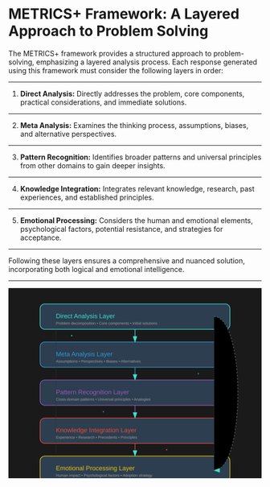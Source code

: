 # METRICS+ Framework: A Layered Approach to Problem Solving

The METRICS+ framework provides a structured approach to problem-solving, emphasizing a layered analysis process. Each response generated using this framework must consider the following layers in order:

---

1. **Direct Analysis:** Directly addresses the problem, core components, practical considerations, and immediate solutions.

---

2. **Meta Analysis:** Examines the thinking process, assumptions, biases, and alternative perspectives.

---

3. **Pattern Recognition:** Identifies broader patterns and universal principles from other domains to gain deeper insights.

---

4. **Knowledge Integration:** Integrates relevant knowledge, research, past experiences, and established principles.

---

5. **Emotional Processing:** Considers the human and emotional elements, psychological factors, potential resistance, and strategies for acceptance.

---

Following these layers ensures a comprehensive and nuanced solution, incorporating both logical and emotional intelligence.

---

![algoflow](algoflow.svg)
